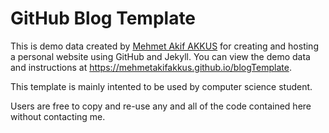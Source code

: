 GitHub Blog Template 
=====================
This is demo data created by [Mehmet Akif AKKUS](mehmetakifakkus.github.io) for creating and hosting a personal website using GitHub and Jekyll. You can view the demo data and instructions at <https://mehmetakifakkus.github.io/blogTemplate>.

This template is mainly intented to be used by computer science student.

Users are free to copy and re-use any and all of the code contained here without contacting me.
